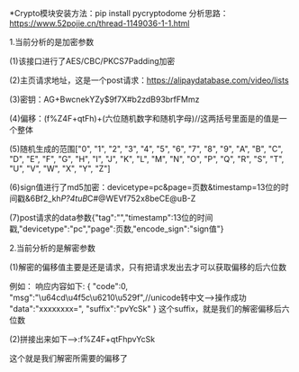 *Crypto模块安装方法：pip install pycryptodome
分析思路：https://www.52pojie.cn/thread-1149036-1-1.html

1.当前分析的是加密参数

(1)该接口进行了AES/CBC/PKCS7Padding加密

(2)主页请求地址，这是一个post请求：https://alipaydatabase.com/video/lists

(3)密钥：AG+BwcnekYZy$9f7X#b2zdB93brfFMmz

(4)偏移：(f%Z4F+qtFh)+(六位随机数字和随机字母)//这两括号里面是的值是一个整体

(5)随机生成的范围["0", "1", "2", "3", "4", "5", "6", "7", "8", "9", "A", "B", "C", "D", "E", "F", "G", "H", "I", "J", "K", "L", "M", "N", "O", "P", "Q", "R", "S", "T", "U", "V", "W", "X", "Y", "Z"]

(6)sign值进行了md5加密：devicetype=pc&page=页数&timestamp=13位的时间戳&6Bf2_kh*P?4tuB*C#@WEVf752x8beCE@uB-Z

(7)post请求的data参数{"tag":"","timestamp":13位的时间戳,"devicetype":"pc","page":页数,"encode_sign":"sign值"}


2.当前分析的是解密参数

(1)解密的偏移值主要是还是请求，只有把请求发出去才可以获取偏移的后六位数

例如：
响应内容如下:
{
"code":0,
"msg":"\u64cd\u4f5c\u6210\u529f",//unicode转中文-->操作成功
"data":"xxxxxxxx=",
"suffix":"pvYcSk"
}
这个suffix，就是我们的解密偏移后六位数

(2)拼接出来如下-->:f%Z4F+qtFhpvYcSk

这个就是我们解密所需要的偏移了
